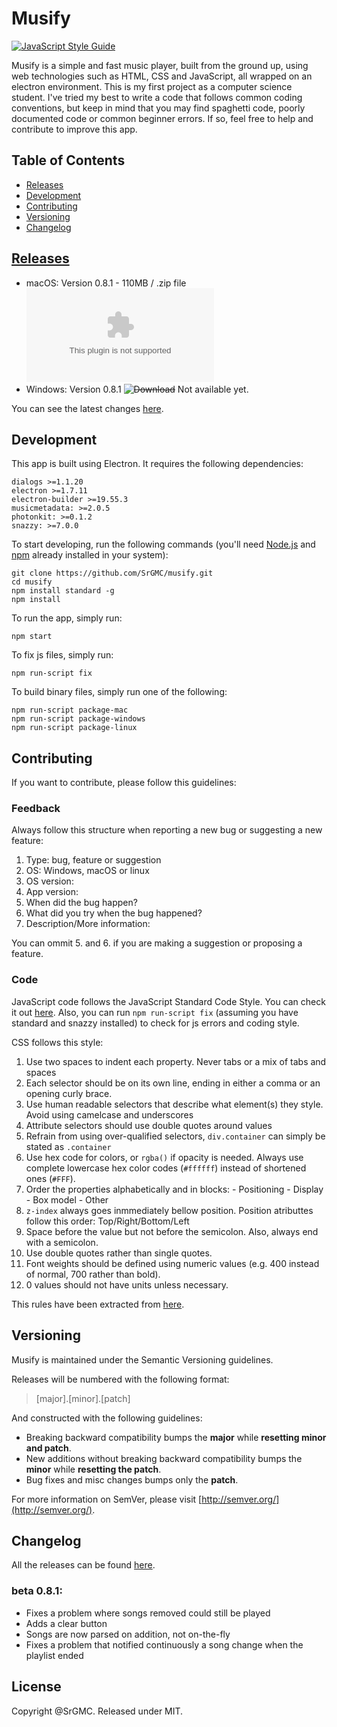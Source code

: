 
# Musify
[![JavaScript Style Guide](https://cdn.rawgit.com/standard/standard/master/badge.svg)](https://github.com/standard/standard)

Musify is a simple and fast music player, built from the ground up, using web technologies such as HTML, CSS and JavaScript, all wrapped on an electron environment.
This is my first project as a computer science student. I've tried my best to write a code that follows common coding conventions, but keep in mind that you may find spaghetti code, poorly documented code or common beginner errors. If so, feel free to help and contribute to improve this app.

## Table of Contents

 - [Releases](#releases)
 - [Development](#development)
 - [Contributing](#contributing)
 - [Versioning](#versioning)
 - [Changelog](#changelog)

## [Releases](https://github.com/SrGMC/musify/releases)
- macOS: Version 0.8.1 - 110MB / .zip file
	![Download](https://github.com/SrGMC/musify/releases/download/0.8.1/Musify.zip)
- Windows: Version 0.8.1
	~~![Download](#)~~ Not available yet.

You can see the latest changes [here](#changelog).

## Development
This app is built using Electron. It requires the following dependencies:

    dialogs >=1.1.20
    electron >=1.7.11
    electron-builder >=19.55.3
    musicmetadata: >=2.0.5
    photonkit: >=0.1.2
    snazzy: >=7.0.0
    
 To start developing, run the following commands (you'll need [Node.js](https://nodejs.org/) and [npm](https://www.npmjs.com/) already installed in your system):

    git clone https://github.com/SrGMC/musify.git
    cd musify
    npm install standard -g
    npm install

To run the app, simply run:

    npm start
    
To fix js files, simply run:

    npm run-script fix

To build binary files, simply run one of the following:

    npm run-script package-mac
    npm run-script package-windows
    npm run-script package-linux
    
## Contributing
If you want to contribute, please follow this guidelines:
### Feedback
Always follow this structure when reporting a new bug or suggesting a new feature:

 1. Type: bug, feature or suggestion
 2. OS: Windows, macOS or linux
 3. OS version:
 4. App version:
 5. When did the bug happen?
 6. What did you try when the bug happened?
 7. Description/More information:

You can ommit 5. and 6. if you are making a suggestion or proposing a feature.

### Code
JavaScript code follows the JavaScript Standard Code Style. You can check it out [here](https://github.com/standard/standard). Also, you can run `npm run-script fix` (assuming you have standard and snazzy installed) to check for js errors and coding style.

CSS follows this style:

 1. Use two spaces to indent each property. Never tabs or a mix of tabs and spaces
 2. Each selector should be on its own line, ending in either a comma or an opening curly brace. 
 3. Use human readable selectors that describe what element(s) they style. Avoid using camelcase and underscores
 4. Attribute selectors should use double quotes around values
 5. Refrain from using over-qualified selectors, `div.container` can simply be stated as `.container`
 6. Use hex code for colors, or `rgba()` if opacity is needed. Always use complete lowercase hex color codes (`#ffffff`) instead of shortened ones (`#FFF`).
 7. Order the properties alphabetically and in blocks:
	    - Positioning
	    - Display
	    - Box model
	    - Other
 8. `z-index` always goes inmmediately bellow position. Position atributtes follow this order: Top/Right/Bottom/Left
 9. Space before the value but not before the semicolon. Also, always end with a semicolon.
 10. Use double quotes rather than single quotes.
 11. Font weights should be defined using numeric values (e.g. 400 instead of normal, 700 rather than bold).
 12. 0 values should not have units unless necessary.
 
 This rules have been extracted from [here](https://github.com/necolas/idiomatic-css).

## Versioning
Musify is maintained under the Semantic Versioning guidelines.

Releases will be numbered with the following format:

> [major].[minor].[patch]

And constructed with the following guidelines:

 - Breaking backward compatibility bumps the **major** while **resetting minor
   and patch**.
 - New additions without breaking backward compatibility bumps the **minor**
   while **resetting the patch**.
 - Bug fixes and misc changes bumps only the **patch**.

For more information on SemVer, please visit [http://semver.org/](http://semver.org/).

## Changelog
All the releases can be found [here](https://github.com/SrGMC/musify/releases).
### beta 0.8.1:
* Fixes a problem where songs removed could still be played
* Adds a clear button
* Songs are now parsed on addition, not on-the-fly
* Fixes a problem that notified continuously a song change when the playlist ended

## License
Copyright @SrGMC. Released under MIT.
